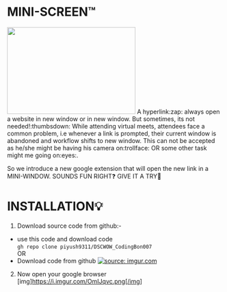 # MINI-SCREEN™️
<img src='https://ggsc.s3.amazonaws.com/images/made/images/uploads/Six_Online_Activities_to_Help_Students_Cope_with_COVID-19_300_203_int_c1-1x.jpg' height='203' width='300'>
A hyperlink:zap: always open a website in new window or in new window. But sometimes, its not needed!:thumbsdown: While attending virtual meets, attendees face a common problem, i.e whenever a link is prompted, their current window is abandoned and workflow shifts to new window. This can not be accepted as he/she might be having his camera on:trollface: OR some other task might me going on:eyes:.

So we introduce a new google extension that will open the new link in a MINI-WINDOW.
SOUNDS FUN RIGHT:question: GIVE IT A TRY:star2:

# INSTALLATION:bulb:
1. Download source code from github:-
* use this code and download code <br>
`gh repo clone piyush9311/DSCWOW_CodingBon007`
<br>OR </br>
* Download code from github
<a href="https://imgur.com/kHfSQWk"><img src="https://i.imgur.com/kHfSQWk.png" title="source: imgur.com" /></a>
2. Now open your google browser
[img]https://i.imgur.com/OmIJqvc.png[/img]
